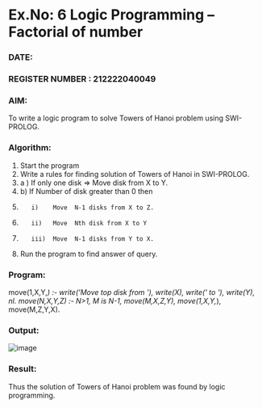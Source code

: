 # Ex.No: 6   Logic Programming – Factorial of number   
### DATE:                                                                            
### REGISTER NUMBER : 212222040049
### AIM: 
To  write  a logic program  to solve Towers of Hanoi problem  using SWI-PROLOG. 
### Algorithm:
1. Start the program
2.  Write a rules for finding solution of Towers of Hanoi in SWI-PROLOG.
3.  a )	If only one disk  => Move disk from X to Y.
4.  b)	If Number of disk greater than 0 then
5.        i)	Move  N-1 disks from X to Z.
6.        ii)	Move  Nth disk from X to Y
7.        iii)	Move  N-1 disks from Y to X.
8. Run the program  to find answer of  query.

### Program:

move(1,X,Y,_) :-
 write('Move top disk from '),
 write(X),
 write(' to '),
 write(Y),
 nl.
move(N,X,Y,Z) :-
 N>1,
 M is N-1,
 move(M,X,Z,Y),
 move(1,X,Y,_),
 move(M,Z,Y,X).

### Output:

![image](https://github.com/user-attachments/assets/c4f2f911-87f0-4d7c-a4ab-489a7d825533)


### Result:
Thus the solution of Towers of Hanoi problem was found by logic programming.
